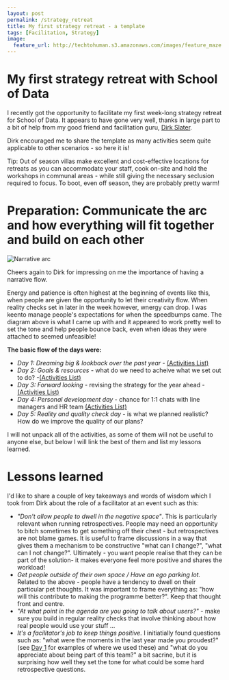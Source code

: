```yaml
---
layout: post
permalink: /strategy_retreat
title: My first strategy retreat - a template 
tags: [Facilitation, Strategy]
image: 
  feature_url: http://techtohuman.s3.amazonaws.com/images/feature_maze.jpg
---
```


# My first strategy retreat with School of Data 

I recently got the opportunity to facilitate my first week-long strategy retreat for School of Data. It appears to have gone very well, thanks in large part to a bit of help from my good friend and facilitation guru, [Dirk Slater](http://www.fabriders.net/). 

Dirk encouraged me to share the template as many activities seem quite applicable to other scenarios - so here it is! 

<div class="well">
Tip: Out of season villas make excellent and cost-effective locations for retreats as you can accommodate your staff, cook on-site and hold the workshops in communal areas - while still giving the necessary seclusion required to focus. To boot, even off season, they are probably pretty warm! 
</div>

# Preparation: Communicate the arc and how everything will fit together and build on each other

![Narrative arc](http://techtohuman.s3.amazonaws.com/images/narrative_arc.jpg)

Cheers again to Dirk for impressing on me the importance of having a narrative flow. 

Energy and patience is often highest at the beginning of events like this, when people are given the opportunity to let their creativity flow. When reality checks set in later in the week however, wnergy can drop. I was keento manage people's expectations for when the speedbumps came. The diagram above is what I came up with and it appeared to work pretty well to set the tone and help people bounce back, even when ideas they were attached to seemed unfeasible! 

<strong> The basic flow of the days were: </strong>

* *Day 1: Dreaming big & lookback over the past year* - [(Activities List)](http://techtohuman.com//strategy_day_1)
* *Day 2: Goals & resources* - what do we need to acheive what we set out to do? -[(Activities List)](http://techtohuman.com//strategy_day_2)
* *Day 3: Forward looking* - revising the strategy for the year ahead  -  [(Activities List)](http://techtohuman.com//strategy_day_3)
* *Day 4: Personal development day* - chance for 1:1 chats with line managers and HR team [(Activities List)](http://techtohuman.com/strategy_day_4/)
* *Day 5: Reality and quality check day* - is what we planned realistic?  How do we improve the quality of our plans? 

I will not unpack all of the activities, as some of them will not be useful to anyone else, but below I will link the best of them and list my lessons learned. 

# Lessons learned 

I'd like to share a couple of key takeaways and words of wisdom which I took from Dirk about the role of a facilitator at an event such as this: 

* *"Don't allow people to dwell in the negative space"*. This is particularly relevant when running retrospectives. People may need an opportunity to bitch sometimes to get something off their chest - but retrospectives are not blame games. It is useful to frame discussions in a way that gives them a mechanism to be constructive "what can I change?", "what can I not change?". Ultimately - you want people realise that they can be part of the solution- it makes everyone feel more positive and shares the workload!
* *Get people outside of their own space / Have an ego parking lot.* Related to the above - people have a tendency to dwell on their particular pet thoughts. It was important to frame everything as: "how will this contribute to making the programme better?". Keep that thought front and centre.  
* *"At what point in the agenda are you going to talk about users?"* - make sure you build in regular reality checks that involve thinking about how real people would use your stuff ... 
* *It's a facilitator's job to keep things positive.* I initiatially found questions such as: "what were the moments in the last year made you proudest?" (see [Day 1](http://techtohuman.com//strategy_day_1) for examples of where we used these) and "what do you appreciate about being part of this team?" a bit sacrine, but it is surprising how well they set the tone for what could be some hard retrospective questions. 

